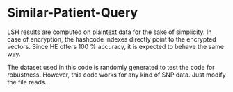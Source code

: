 # Similar-Patient-Query

LSH results are computed on plaintext data for the sake of simplicity. In case of encryption, the hashcode indexes directly point to the encrypted vectors. Since HE offers 100 % accuracy, it is expected to behave the same way. 

The dataset used in this code is randomly generated to test the code for robustness. However, this code works for any kind of SNP data. Just modify the file reads. 
